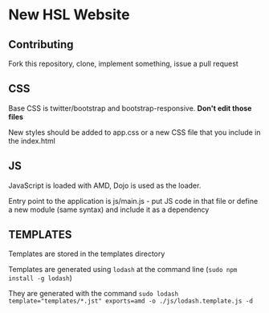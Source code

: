 # New HSL Website

## Contributing

Fork this repository, clone, implement something, issue a pull request

## CSS

Base CSS is twitter/bootstrap and bootstrap-responsive. __Don't edit those files__

New styles should be added to app.css or a new CSS file that you include in the index.html

## JS

JavaScript is loaded with AMD, Dojo is used as the loader.

Entry point to the application is js/main.js - put JS code in that file or define a new module (same syntax) and include it as a dependency

## TEMPLATES

Templates are stored in the templates directory

Templates are generated using `lodash` at the command line (`sudo npm install -g lodash`)

They are generated with the command `sudo lodash template="templates/*.jst" exports=amd -o ./js/lodash.template.js -d`